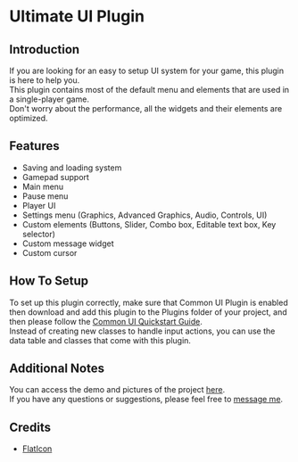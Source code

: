 # Ultimate UI Plugin

## Introduction
If you are looking for an easy to setup UI system for your game, this plugin is here to help you.  
This plugin contains most of the default menu and elements that are used in a single-player game.  
Don't worry about the performance, all the widgets and their elements are optimized.

## Features
- Saving and loading system
- Gamepad support
- Main menu
- Pause menu
- Player UI
- Settings menu (Graphics, Advanced Graphics, Audio, Controls, UI)
- Custom elements (Buttons, Slider, Combo box, Editable text box, Key selector)
- Custom message widget
- Custom cursor

## How To Setup
To set up this plugin correctly, make sure that Common UI Plugin is enabled then download and add this plugin to the Plugins folder of your project, and then please follow the [Common UI Quickstart Guide](https://docs.unrealengine.com/5.0/en-US/common-ui-quickstart-guide-for-unreal-engine).  
Instead of creating new classes to handle input actions, you can use the data table and classes that come with this plugin.

## Additional Notes
You can access the demo and pictures of the project [here](https://danialkama.itch.io/ultimateui).  
If you have any questions or suggestions, please feel free to [message me](https://github.com/DanialKama#-connect-with-me).

## Credits
- [FlatIcon](https://www.flaticon.com/)
